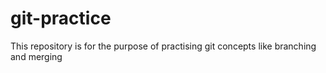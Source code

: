 # git-practice
This repository is for the purpose of practising git concepts like branching and merging
